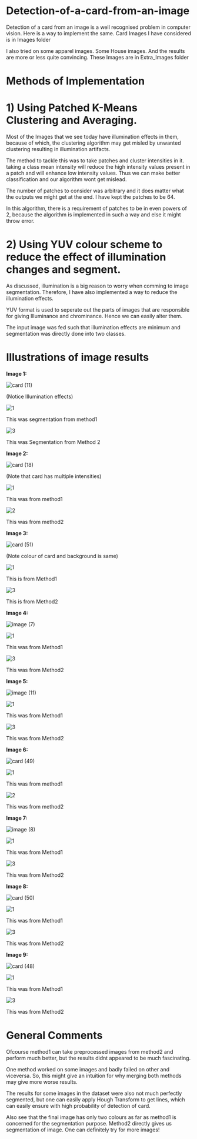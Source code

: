 # Detection-of-a-card-from-an-image
Detection of a card from an image is a well recognised problem in computer vision. Here is a way to implement the same. 
Card Images I have considered is in Images folder

I also tried on some apparel images. Some House images. And the results are more or less quite convincing.
These Images are in Extra_Images folder
# Methods of Implementation
# 1) Using Patched K-Means Clustering and Averaging.
Most of the Images that we see today have illumination effects in them, because of which, the clustering algorithm may get misled by unwanted clustering resulting in illumination artifacts.

The method to tackle this was to take patches and cluster intensities in it. taking a class mean intensity will reduce the high intensity values present in a patch and will enhance low intensity values. Thus we can make better classification and our algorithm wont get mislead.

The number of patches to consider was arbitrary and it does matter what the outputs we might get at the end. I have kept the patches to be 64.

In this algorithm, there is a requirement of patches to be in even powers of 2, because the algorithm is implemented in such a way and else it might throw error.
# 2) Using YUV colour scheme to reduce the effect of illumination changes and segment.
As discussed, illumination is a big reason to worry when comming to image segmentation. Therefore, I have also implemented a way to reduce the illumination effects.

YUV format is used to seperate out the parts of images that are responsible for giving Illuminance and chrominance. Hence we can easily alter them.

The input image was fed such that illumination effects are minimum and segmentation was directly done into two classes.

# Illustrations of image results
**Image 1:**

![card (11)](https://user-images.githubusercontent.com/97820591/155699736-ff6f4d59-8e32-4717-831b-7aa16923c4f3.jpg) 

(Notice Illumination effects)

![1](https://user-images.githubusercontent.com/97820591/155700988-d404aebe-d93e-4fee-b0a7-dbeaeac453c8.jpg) 

This was segmentation from method1

![3](https://user-images.githubusercontent.com/97820591/155700890-73c0ca65-d200-4a2b-9d44-4fec25242e9c.jpg)

This was Segmentation from Method 2


**Image 2:**

![card (18)](https://user-images.githubusercontent.com/97820591/155701434-66b85507-3146-4a2e-9625-e9a86c6707af.jpg) 

(Note that card has multiple intensities)

![1](https://user-images.githubusercontent.com/97820591/155701523-65d28c4d-3e94-45ca-88b2-45a62d54ac99.jpg) 

This was from method1

![2](https://user-images.githubusercontent.com/97820591/155701569-ce79a6ab-7756-4002-a744-538897af894f.jpg) 

This was from method2


**Image 3:**

![card (51)](https://user-images.githubusercontent.com/97820591/155702035-570acc6c-d89b-4704-a3c8-54a7238ba4ee.jpg) 

(Note colour of card and background is same)

![1](https://user-images.githubusercontent.com/97820591/155702133-d350278d-dd8e-44c0-970e-85dacb80ad3b.jpg) 

This is from Method1


![3](https://user-images.githubusercontent.com/97820591/155702183-e100b8fc-f32c-40c1-a93e-adec7870484d.jpg) 

This is from Method2


**Image 4:**

![image (7)](https://user-images.githubusercontent.com/97820591/155702625-ecf529aa-39fa-4bc7-a626-8e9aad5b2011.jpg) 


![1](https://user-images.githubusercontent.com/97820591/155702714-bc7787cd-d6ef-46ba-a79c-e896e20ed633.jpg) 

This was from Method1


![3](https://user-images.githubusercontent.com/97820591/155702747-4b126117-f029-4f54-bf0b-13ecc82b48e9.jpg) 

This was from Method2


**Image 5:**

![image (11)](https://user-images.githubusercontent.com/97820591/155702992-10d31351-7dc8-494d-bd06-c4719671c49b.jpg)


![1](https://user-images.githubusercontent.com/97820591/155703042-a1e60887-717f-467a-979e-6cb1b54a2a0c.jpg) 

This was from Method1


![3](https://user-images.githubusercontent.com/97820591/155703107-9eb42649-0659-4392-8576-f0e46e40c7df.jpg)

This was from Method2


**Image 6:**

![card (49)](https://user-images.githubusercontent.com/97820591/155703235-51db70d5-97bd-45b9-8ad8-ee44323868ab.jpg) 


![1](https://user-images.githubusercontent.com/97820591/155703352-df263fcd-76dd-47f8-961c-928277141200.jpg) 

This was from method1


![2](https://user-images.githubusercontent.com/97820591/155703403-273906a1-f0db-4713-9247-ae88c07157b4.jpg) 

This was from method2

**Image 7:**

![image (8)](https://user-images.githubusercontent.com/97820591/155705171-1165a33e-c95b-4f92-93a1-afc267db18b3.jpg)


![1](https://user-images.githubusercontent.com/97820591/155705276-3a411e89-0caf-463b-839f-18bf0f194f8c.jpg)

This was from Method1

![3](https://user-images.githubusercontent.com/97820591/155705328-e178f3cf-0807-4551-b82f-00b0d345ea41.jpg)

This was from Method2


**Image 8:**

![card (50)](https://user-images.githubusercontent.com/97820591/155705516-b5622f0e-3ca2-4a57-8daa-45b0492455bc.jpg)



![1](https://user-images.githubusercontent.com/97820591/155705563-6473c6b7-52bf-4f3c-b2b1-e3495716f163.jpg)

This was from Method1

![3](https://user-images.githubusercontent.com/97820591/155705634-4ab501ba-72d9-46af-950a-b1872aeec594.jpg)

This was from Method2

**Image 9:**

![card (48)](https://user-images.githubusercontent.com/97820591/155705813-f172bd3c-d928-4569-a045-a47f621d3748.jpg)



![1](https://user-images.githubusercontent.com/97820591/155705921-05af9b44-fa03-4086-8980-0fe56fc65b57.jpg)

This was from Method1

![3](https://user-images.githubusercontent.com/97820591/155705990-f19738a0-229b-45f2-95e7-473d03edd76d.jpg)

This was from Method2


# General Comments
Ofcourse method1 can take preprocessed images from method2 and perform much better, but the results didnt appeared to be much fascinating. 

One method worked on some images and badly failed on other and viceversa. So, this might give an intuition for why merging both methods may give more worse results.

The results for some images in the dataset were also not much perfectly segmented, but one can easily apply Hough Transform to get lines, which can easily ensure with high probability of detection of card. 

Also see that the final image has only two colours as far as method1 is concerned for the segmentation purpose. Method2 directly gives us segmentation of image.
One can definitely try for more images!
